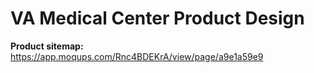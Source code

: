 # VA Medical Center Product Design

**Product sitemap:** https://app.moqups.com/Rnc4BDEKrA/view/page/a9e1a59e9
